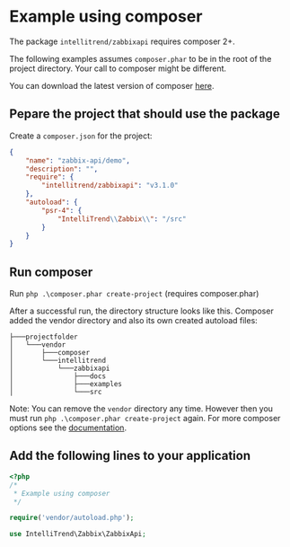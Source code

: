 # Example using composer

The package `intellitrend/zabbixapi` requires composer 2+.

The following examples assumes `composer.phar` to be in the root of the project directory. Your call to composer might be different.

You can download the latest version of composer [here](https://getcomposer.org/download/).

## Pepare the project that should use the package

Create a `composer.json` for the project:

```json
{
    "name": "zabbix-api/demo",
    "description": "",
    "require": {
        "intellitrend/zabbixapi": "v3.1.0"
    },
    "autoload": {
        "psr-4": {
            "IntelliTrend\\Zabbix\\": "/src"
        }
    }
}
```

## Run composer

Run `php .\composer.phar create-project` (requires composer.phar)

After a successful run, the directory structure looks like this. Composer added the vendor directory and also its own created autoload files:

```text
├───projectfolder
│   └───vendor
│       ├───composer
│       └───intellitrend
│           └───zabbixapi
│               ├───docs
│               ├───examples
│               └───src
```

Note: You can remove the `vendor` directory any time. However then you must run `php .\composer.phar create-project` again. For more composer options see the [documentation](https://getcomposer.org/doc/).

## Add the following lines to your application

```php
<?php
/*
 * Example using composer
 */

require('vendor/autoload.php');

use IntelliTrend\Zabbix\ZabbixApi;
```
